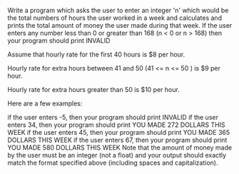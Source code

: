 Write a program which asks the user to enter an integer 'n' which would be the total numbers of hours the user worked in a week and calculates and prints the total amount of money the user made during that week. If the user enters any number less than 0 or greater than 168 (n < 0 or n > 168) then your program should print INVALID

Assume that hourly rate for the first 40 hours is $8 per hour.

Hourly rate for extra hours between 41 and 50 (41 <= n <= 50 ) is $9 per hour.

Hourly rate for extra hours greater than 50 is $10 per hour.

Here are a few examples:

if the user enters -5, then your program should print
INVALID
if the user enters 34, then your program should print
YOU MADE 272 DOLLARS THIS WEEK
if the user enters 45, then your program should print
YOU MADE 365 DOLLARS THIS WEEK
if the user enters 67, then your program should print
YOU MADE 580 DOLLARS THIS WEEK
Note that the amount of money made by the user must be an integer (not a float) and your output should exactly match the format specified above (including spaces and capitalization).
